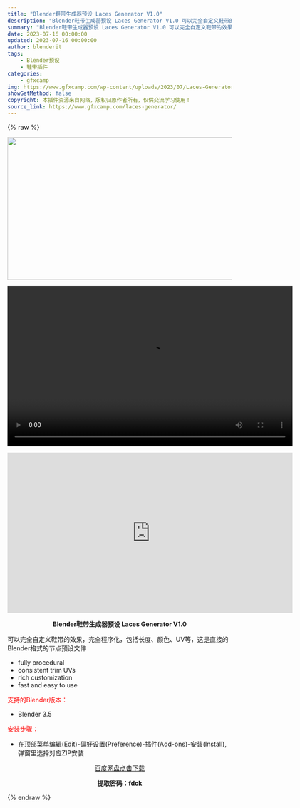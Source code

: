 ```yaml
---
title: "Blender鞋带生成器预设 Laces Generator V1.0"
description: "Blender鞋带生成器预设 Laces Generator V1.0 可以完全自定义鞋带的效果，完全程序化，包括长度、颜色、UV等，这是直接的Blender格式的节点预设文件 fully proce..."
summary: "Blender鞋带生成器预设 Laces Generator V1.0 可以完全自定义鞋带的效果，完全程序化，包括长度、颜色、UV等，这是直接的Blender格式的节点预设文件 fully proce..."
date: 2023-07-16 00:00:00
updated: 2023-07-16 00:00:00
author: blenderit
tags: 
    - Blender预设
    - 鞋带插件
categories:
    - gfxcamp
img: https://www.gfxcamp.com/wp-content/uploads/2023/07/Laces-Generator.jpg
showGetMethod: false
copyright: 本插件资源来自网络，版权归原作者所有，仅供交流学习使用！
source_link: https://www.gfxcamp.com/laces-generator/
---
```


{% raw %}
<div><p><img decoding="async" class="aligncenter size-full wp-image-113565" src="https://www.gfxcamp.com/wp-content/uploads/2023/07/Laces-Generator.jpg" data-src="https://www.gfxcamp.com/wp-content/uploads/2023/07/Laces-Generator.jpg" alt="" width="640" height="320" data-srcset="https://www.gfxcamp.com/wp-content/uploads/2023/07/Laces-Generator.jpg 640w, https://www.gfxcamp.com/wp-content/uploads/2023/07/Laces-Generator-150x75.jpg 150w" data-sizes="(max-width: 640px) 100vw, 640px"><br>
</p><center><div style="width: 640px;" class="wp-video"><!--[if lt IE 9]><script>document.createElement('video');</script><![endif]-->
<video class="wp-video-shortcode" id="video-113564-1" width="640" height="360" preload="true" controls="controls"><source type="video/mp4" src="http://cloud.video.taobao.com/play/u/null/p/1/e/6/t/1/419553558799.mp4?_=1"></source><a href="http://cloud.video.taobao.com/play/u/null/p/1/e/6/t/1/419553558799.mp4">http://cloud.video.taobao.com/play/u/null/p/1/e/6/t/1/419553558799.mp4</a></video></div></center><p style="text-align: center;"><iframe loading="lazy" src="https://player.youku.com/embed/XNTk4Mjk0NTEwNA==" width="640" height="360" frameborder="0" allowfullscreen="allowfullscreen" data-mce-fragment="1"></iframe></p><p style="text-align: center;"><strong>Blender鞋带生成器预设 Laces Generator V1.0</strong></p><p>可以完全自定义鞋带的效果，完全程序化，包括长度、颜色、UV等，这是直接的Blender格式的节点预设文件</p><ul>
<li>fully procedural</li>
<li>consistent trim UVs</li>
<li>rich customization</li>
<li>fast and easy to use</li>
</ul><p style="text-align: left;"><span style="color: #ff0000;">支持的Blender版本：</span></p><ul>
<li style="text-align: left;">Blender 3.5</li>
</ul><p style="text-align: left;"><span style="color: #ff0000;">安装步骤：</span></p><ul>
<li>在顶部菜单编辑(Edit)-偏好设置(Preference)-插件(Add-ons)-安装(Install),弹窗里选择对应ZIP安装</li>
</ul><p style="text-align: center;"><a class="maxbutton-3 maxbutton maxbutton-baidu" target="_blank" rel="noopener" href="https://pan.baidu.com/s/13lP1PW1eJ56Sbzz9-6Rxmw?pwd=fdck"><span class="mb-text">百度网盘点击下载</span></a></p><p style="text-align: center;"><strong>提取密码：fdck</strong></p></div>
<div style="display: none">gfxcamp</div>
{% endraw %}